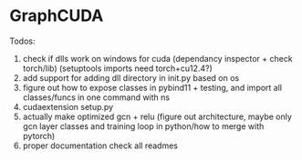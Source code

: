 # GraphCUDA

Todos:

1. check if dlls work on windows for cuda (dependancy inspector + check torch/lib) (setuptools imports need torch+cu12.4?)
2. add support for adding dll directory in init.py based on os
3. figure out how to expose classes in pybind11 + testing, and import all classes/funcs in one command with ns
4. cudaextension setup.py
5. actually make optimized gcn + relu (figure out architecture, maybe only gcn layer classes and training loop in python/how to merge with pytorch)
6. proper documentation check all readmes

